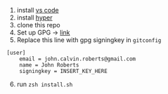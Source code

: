 1. install [vs code](https://code.visualstudio.com/download)
2. install [hyper](https://hyper.is/#installation)
3. clone this repo
4. Set up GPG -> [link](https://blog.nemit.fi/verify-your-github-commits-2fb42bff6048)
5. Replace this line with gpg signingkey in `gitconfig`
```
[user]
	email = john.calvin.roberts@gmail.com
	name = John Roberts
	signingkey = INSERT_KEY_HERE
```
6. run `zsh install.sh`
